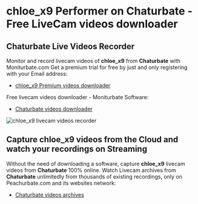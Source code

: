 # chloe_x9 Performer on Chaturbate - Free LiveCam videos downloader

## Chaturbate Live Videos Recorder

Monitor and record livecam videos of **chloe_x9** from **Chaturbate** with Moniturbate.com
Get a premium trial for free by just and only registering with your Email address:
* [chloe_x9 Premium videos downloader](https://moniturbate.com/request-demo-licence-key.html)

Free livecam videos downloader - Moniturbate Software:
* [Chaturbate videos downloader](https://moniturbate.com/moniturbate-download-software.html)

![chloe_x9 livecam videos recorder](https://peachurnet.com/templates/moniturbate-software.png)


## Capture chloe_x9 videos from the Cloud and watch your recordings on Streaming

Without the need of downloading a software, capture **chloe_x9** livecam videos from **Chaturbate** 100% online.
Watch Livecam archives from **Chaturbate** unlimitedly from thousands of existing recordings, only on Peachurbate.com and its websites network:
* [Chaturbate videos archives](https://peachurnet.com/)